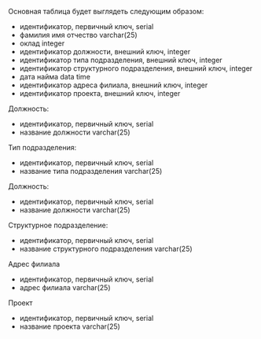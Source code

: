 Основная таблица будет выглядеть следующим образом:

* идентификатор, первичный ключ, serial
* фамилия имя отчество varchar(25)
* оклад integer
* идентификатор должности, внешний ключ, integer
* идентификатор типа подразделения, внешний ключ, integer
* идентификатор структурного подразделения, внешний ключ, integer
* дата найма data time
* идентификатор адреса филиала, внешний ключ, integer
* идентификатор проекта, внешний ключ, integer



Должность:

* идентификатор, первичный ключ, serial
* название должности varchar(25)

Тип подразделения:

* идентификатор, первичный ключ, serial
* название типа подразделения varchar(25)

Должность:

* идентификатор, первичный ключ, serial
* название должности varchar(25)

Структурное подразделение:

* идентификатор, первичный ключ, serial
* название структурного подразделения varchar(25)

Адрес филиала

* идентификатор, первичный ключ, serial
* адрес филиала varchar(25)

Проект

* идентификатор, первичный ключ, serial
* название проекта varchar(25)
